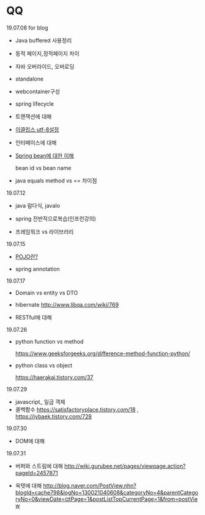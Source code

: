 # QQ



19.07.08 for blog

- Java buffered 사용정리

- 동적 페이지,정적페이지 차이 

- 자바 오버라이드, 오버로딩

- standalone

- webcontainer구성

- spring lifecycle

- 트랜잭션에 대해

- [이클립스 utf-8설정]([https://gangzzang.tistory.com/entry/%EC%9D%B4%ED%81%B4%EB%A6%BD%EC%8A%A4-%EA%B0%9C%EB%B0%9C%ED%99%98%EA%B2%BD-UTF8-%EC%9D%B8%EC%BD%94%EB%94%A9-%EC%84%A4%EC%A0%95](https://gangzzang.tistory.com/entry/이클립스-개발환경-UTF8-인코딩-설정))

- 인터페이스에 대해

- [Spring bean에 대한 이해](https://gmlwjd9405.github.io/2018/11/10/spring-beans.html)

  bean id vs bean name

- java equals method vs == 차이점



19.07.12

- java 람다식, javaIo

- spring 전반적으로복습(인프런강의)

- 프레임워크 vs 라이브러리



19.07.15

- [POJO란?](https://jojoldu.tistory.com/category/Spring?page=6)

- spring annotation 



19.07.17

- Domain vs entity vs DTO
- hibernate http://www.libqa.com/wiki/769

- RESTful에 대해



19.07.26

- python function vs method

  https://www.geeksforgeeks.org/difference-method-function-python/

- python class vs object

  https://haerakai.tistory.com/37



19.07.29

- javascript_ 일급 객체
- 콜백함수 <https://satisfactoryplace.tistory.com/18> , <https://jybaek.tistory.com/728>

19.07.30

- DOM에 대해



19.07.31

- 버퍼와 스트림에 대해 <http://wiki.gurubee.net/pages/viewpage.action?pageId=2457871>

- 옥텟에 대해 <http://blog.naver.com/PostView.nhn?blogId=cache798&logNo=130021040608&categoryNo=4&parentCategoryNo=0&viewDate=¤tPage=1&postListTopCurrentPage=1&from=postView>

